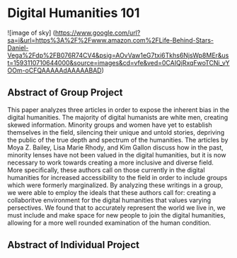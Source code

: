 # Digital Humanities 101

![image of sky]
(https://www.google.com/url?sa=i&url=https%3A%2F%2Fwww.amazon.com%2FLife-Behind-Stars-Daniel-Vega%2Fdp%2FB076R74CV4&psig=AOvVaw1eG7txi6Tkhs6NjsWp8MEr&ust=1593110710644000&source=images&cd=vfe&ved=0CAIQjRxqFwoTCNi_vYOOm-oCFQAAAAAdAAAAABAD)

## Abstract of Group Project

This paper analyzes three articles in order to expose the inherent bias in the digital humanities. The majority of digital humanists are white men, creating skewed information. Minority groups and women have yet to establish themselves in the field, silencing their unique and untold stories, depriving the public of the true depth and spectrum of the humanities. The articles by Moya Z. Bailey, Lisa Marie Rhody, and Kim Gallon discuss how in the past, minority lenses have not been valued in the digital humanities, but it is now necessary to work towards creating a more inclusive and diverse field. More specifically, these authors call on those currently in the digital humanities for increased accessibility to the field in order to include groups which were formerly marginalized. By analyzing these writings in a group, we were able to employ the ideals that these authors call for: creating a collaboritve environment for the digital humanities that values varying persectives. We found that to accurately represent the world we live in, we must include and make space for new people to join the digital humanities, allowing for a more well rounded examination of the human condition. 

## Abstract of Individual Project


